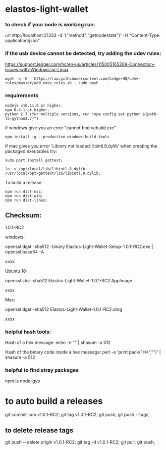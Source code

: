 # elastos-light-wallet

### to check if your node is working run:

url http://localhost:21333 -d '{"method":"getnodestate"}' -H "Content-Type: application/json"

### if the usb device cannot be detected, try adding the udev rules:
https://support.ledger.com/hc/en-us/articles/115005165269-Connection-issues-with-Windows-or-Linux

```
wget -q -O - https://raw.githubusercontent.com/LedgerHQ/udev-rules/master/add_udev_rules.sh | sudo bash
```


### requirements

```
nodejs v10.11.0 or higher.
npm 6.4.1 or higher.
python 2.7 (for multiple versions, run "npm config set python ${path-to-python2.7}")
```

if windows give you an error "cannot find vcbuild.exe"

```
npm install -g --production windows-build-tools
```

if mac gives you error 'Library not loaded: libintl.8.dylib' when creating the packaged exeutables try:

```
sudo port install gettext;

ln -s /opt/local/lib/libintl.8.dylib /usr/local/opt/gettext/lib/libintl.8.dylib;
```

To build a release:
```
npm run dist-mac;
npm run dist-win;
npm run dist-linux;
```


## Checksum:
  1.0.1-RC2

  windows:

  openssl dgst -sha512 -binary Elastos-Light-Wallet-Setup-1.0.1-RC2.exe | openssl base64 -A

  xxxx

  Ubuntu 18:

  openssl sha -sha512 Elastos-Light-Wallet-1.0.1-RC2.AppImage

  xxxx

  Mac:

  openssl dgst -sha512 Elastos-Light-Wallet-1.0.1-RC2.dmg

  xxxx


### helpful hash tools:
Hash of a hex message:
echo -n "<hex>" | shasum -a 512

Hash of the binary code inside a hex message:
perl -e 'print pack("H*","<hex>")' | shasum -a 512

### helpful to find stray packages

npm ls node-gyp


# to auto build a releases
  git commit -am v1.0.1-RC2;
  git tag v1.0.1-RC2;
  git push;
  git push --tags;

## to delete release tags
  git push --delete origin v1.0.1-RC2;
  git tag -d v1.0.1-RC2;
  git pull;
  git push;
